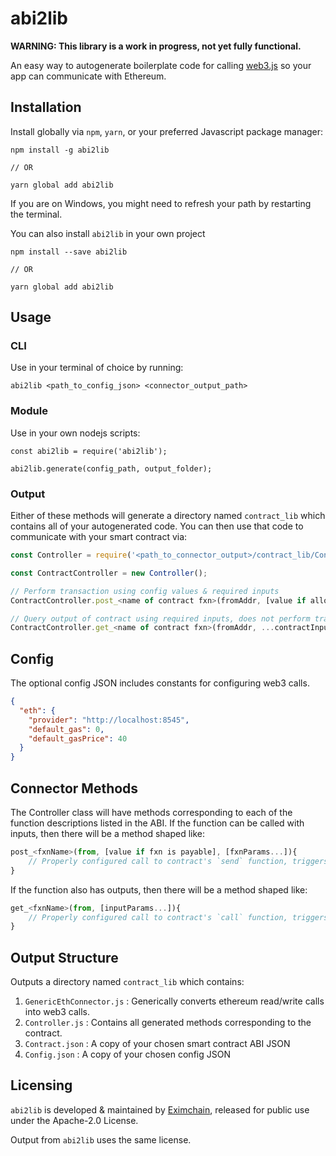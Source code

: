 # abi2lib

**WARNING: This library is a work in progress, not yet fully functional.**

An easy way to autogenerate boilerplate code for calling [web3.js](https://github.com/ethereum/web3.js/) so your app can communicate with Ethereum.  

## Installation

Install globally via `npm`, `yarn`, or your preferred Javascript package manager:

```
npm install -g abi2lib

// OR

yarn global add abi2lib
```

If you are on Windows, you might need to refresh your path by restarting the terminal.

You can also install `abi2lib` in your own project

```
npm install --save abi2lib

// OR 

yarn global add abi2lib
```

## Usage

### CLI
Use in your terminal of choice by running:
```
abi2lib <path_to_config_json> <connector_output_path>
```

### Module
Use in your own nodejs scripts:
```
const abi2lib = require('abi2lib');

abi2lib.generate(config_path, output_folder);
```

### Output
Either of these methods will generate a directory named `contract_lib` which contains all of your autogenerated code.  You can then use that code to communicate with your smart contract via:

```javascript
const Controller = require('<path_to_connector_output>/contract_lib/Controller.js');

const ContractController = new Controller();

// Perform transaction using config values & required inputs
ContractController.post_<name of contract fxn>(fromAddr, [value if allowed], ...contractInputs);

// Query output of contract using required inputs, does not perform transaction
ContractController.get_<name of contract fxn>(fromAddr, ...contractInputs);
```

## Config

The optional config JSON includes constants for configuring web3 calls.  

```json
{
  "eth": {                                      
    "provider": "http://localhost:8545",       
    "default_gas": 0,                      
    "default_gasPrice": 40            
  }
}
```


## Connector Methods

The Controller class will have methods corresponding to each of the function descriptions listed in the ABI.  If the function can be called with inputs, then there will be a method shaped like:

```javascript
post_<fxnName>(from, [value if fxn is payable], [fxnParams...]){
	// Properly configured call to contract's `send` function, triggers transaction
}
```

If the function also has outputs, then there will be a method shaped like:

```javascript
get_<fxnName>(from, [inputParams...]){
	// Properly configured call to contract's `call` function, triggers no transaction
}
```

## Output Structure

Outputs a directory named `contract_lib` which contains:

1. `GenericEthConnector.js` : Generically converts ethereum read/write calls into web3 calls.
2. `Controller.js` : Contains all generated methods corresponding to the contract.
3. `Contract.json` : A copy of your chosen smart contract ABI JSON
4. `Config.json` : A copy of your chosen config JSON

## Licensing
`abi2lib` is developed & maintained by [Eximchain](https://eximchain.com/), released for public use under the Apache-2.0 License.  

Output from `abi2lib` uses the same license.